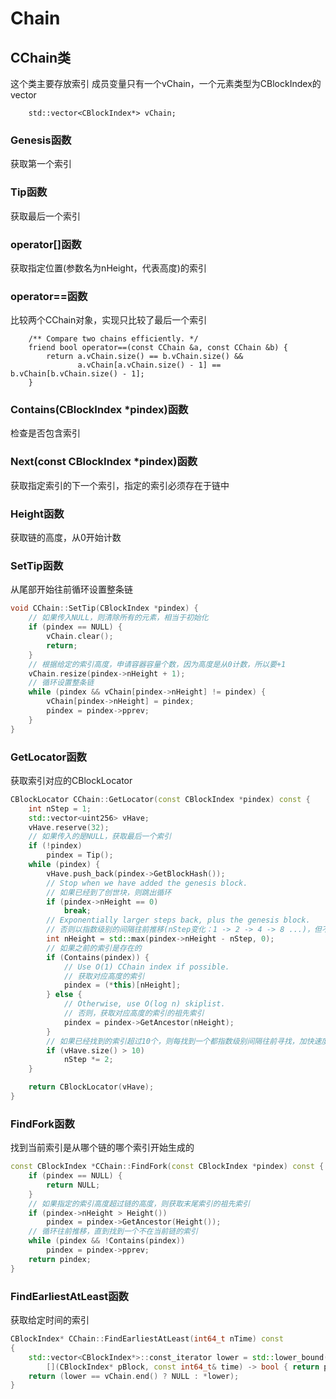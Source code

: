 Chain
=====

CChain类
-------
这个类主要存放索引
成员变量只有一个vChain，一个元素类型为CBlockIndex的vector
```
    std::vector<CBlockIndex*> vChain;
```

### Genesis函数
获取第一个索引
### Tip函数
获取最后一个索引
### operator[]函数
获取指定位置(参数名为nHeight，代表高度)的索引
### operator==函数
比较两个CChain对象，实现只比较了最后一个索引
```
    /** Compare two chains efficiently. */
    friend bool operator==(const CChain &a, const CChain &b) {
        return a.vChain.size() == b.vChain.size() &&
               a.vChain[a.vChain.size() - 1] == b.vChain[b.vChain.size() - 1];
    }
```
### Contains(CBlockIndex *pindex)函数
检查是否包含索引
### Next(const CBlockIndex *pindex)函数
获取指定索引的下一个索引，指定的索引必须存在于链中
### Height函数
获取链的高度，从0开始计数
### SetTip函数
从尾部开始往前循环设置整条链
```c++
void CChain::SetTip(CBlockIndex *pindex) {
    // 如果传入NULL，则清除所有的元素，相当于初始化
    if (pindex == NULL) {
        vChain.clear();
        return;
    }
    // 根据给定的索引高度，申请容器容量个数，因为高度是从0计数，所以要+1
    vChain.resize(pindex->nHeight + 1);
    // 循环设置整条链
    while (pindex && vChain[pindex->nHeight] != pindex) {
        vChain[pindex->nHeight] = pindex;
        pindex = pindex->pprev;
    }
}
```
### GetLocator函数
获取索引对应的CBlockLocator
```c++
CBlockLocator CChain::GetLocator(const CBlockIndex *pindex) const {
    int nStep = 1;
    std::vector<uint256> vHave;
    vHave.reserve(32);
    // 如果传入的是NULL，获取最后一个索引
    if (!pindex)
        pindex = Tip();
    while (pindex) {
        vHave.push_back(pindex->GetBlockHash());
        // Stop when we have added the genesis block.
        // 如果已经到了创世块，则跳出循环
        if (pindex->nHeight == 0)
            break;
        // Exponentially larger steps back, plus the genesis block.
        // 否则以指数级别的间隔往前推移(nStep变化：1 -> 2 -> 4 -> 8 ...)，但不能超过创世块的位置
        int nHeight = std::max(pindex->nHeight - nStep, 0);
        // 如果之前的索引是存在的
        if (Contains(pindex)) {
            // Use O(1) CChain index if possible.
            // 获取对应高度的索引
            pindex = (*this)[nHeight];
        } else {
            // Otherwise, use O(log n) skiplist.
            // 否则，获取对应高度的索引的祖先索引
            pindex = pindex->GetAncestor(nHeight);
        }
        // 如果已经找到的索引超过10个，则每找到一个都指数级别间隔往前寻找，加快速度
        if (vHave.size() > 10)
            nStep *= 2;
    }

    return CBlockLocator(vHave);
}
```
### FindFork函数
找到当前索引是从哪个链的哪个索引开始生成的
```c++
const CBlockIndex *CChain::FindFork(const CBlockIndex *pindex) const {
    if (pindex == NULL) {
        return NULL;
    }
    // 如果指定的索引高度超过链的高度，则获取末尾索引的祖先索引
    if (pindex->nHeight > Height())
        pindex = pindex->GetAncestor(Height());
    // 循环往前推移，直到找到一个不在当前链的索引
    while (pindex && !Contains(pindex))
        pindex = pindex->pprev;
    return pindex;
}
```
### FindEarliestAtLeast函数
获取给定时间的索引
```c++
CBlockIndex* CChain::FindEarliestAtLeast(int64_t nTime) const
{
    std::vector<CBlockIndex*>::const_iterator lower = std::lower_bound(vChain.begin(), vChain.end(), nTime,
        [](CBlockIndex* pBlock, const int64_t& time) -> bool { return pBlock->GetBlockTimeMax() < time; });
    return (lower == vChain.end() ? NULL : *lower);
}
```







